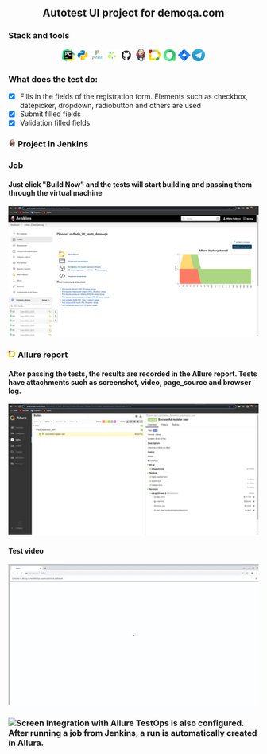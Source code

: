 <h2 align="center">Autotest UI project for demoqa.com</h2>

### Stack and tools
<p  align="center">
  <code><img width="5%" title="Pycharm" src="attach/logo/pycharm.png"></code>
  <code><img width="5%" title="Python" src="attach/logo/python.png"></code>
  <code><img width="5%" title="Pytest" src="attach/logo/pytest.png"></code>
  <code><img width="5%" title="Selene" src="attach/logo/selene.png"></code>
  <code><img width="5%" title="GitHub" src="attach/logo/github.png"></code>
  <code><img width="5%" title="Jenkins" src="attach/logo/jenkins.png"></code>
  <code><img width="5%" title="Allure Report" src="attach/logo/allure_report.png"></code>
  <code><img width="5%" title="Allure TestOps" src="attach/logo/allure_testops.png"></code>
  <code><img width="5%" title="Jira" src="attach/logo/jira.png"></code>
  <code><img width="5%" title="Telegram" src="attach/logo/telegram.png"></code>
</p>

### What does the test do:
- [x] Fills in the fields of the registration form. Elements such as checkbox, datepicker, dropdown, radiobutton and others are used
- [x] Submit filled fields
- [x] Validation filled fields

### <img width="3%" title="Jenkins" src="attach/logo/jenkins.png"> Project in Jenkins

### [Job](https://jenkins.autotests.cloud/job/nvfedo_UI_tests_demoqa/)

#### Just click "Build Now" and the tests will start building and passing them through the virtual machine
![Screen](attach/screenshots/jenkins_main.png)

### <img width="3%" title="Allure Report" src="attach/logo/allure_report.png"> Allure report

#### After passing the tests, the results are recorded in the Allure report. Tests have attachments such as screenshot, video, page_source and browser log.
![Screen](attach/screenshots/allure_report.png)

#### Test video
![Screen](attach/video/fill_practice_form.gif)

### ![Screen]("attach/logo/allure_testops.png") Integration with Allure TestOps is also configured. After running a job from Jenkins, a run is automatically created in Allura.



